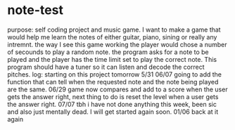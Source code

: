 # note-test
purpose: self coding project and music game. I want to make a game that would help me learn the notes of either guitar, piano, sining or really any intremnt. 
the way I see this game working the player would chose a number of secounds to play a random note. the program asks for a note to be played and the player has the time limit set to play the correct note. This program should have a tuner so it can listen and decode the correct pitches. 
log:
starting on this project tomorrow 5/31
06/07 going to add the function that can tell when the requested note
and the note being played are the same.
06/29 game now compares and add to a score when the user gets the answer right, next thing to do is reset the level when a user gets the answer right. 
07/07 tbh i have not done anything this week, been sic and also just mentally dead. I will get started again soon. 
01/06 back at it again